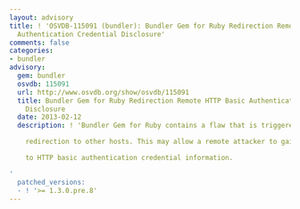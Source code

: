 ```yaml
---
layout: advisory
title: ! 'OSVDB-115091 (bundler): Bundler Gem for Ruby Redirection Remote HTTP Basic
  Authentication Credential Disclosure'
comments: false
categories:
- bundler
advisory:
  gem: bundler
  osvdb: 115091
  url: http://www.osvdb.org/show/osvdb/115091
  title: Bundler Gem for Ruby Redirection Remote HTTP Basic Authentication Credential
    Disclosure
  date: 2013-02-12
  description: ! 'Bundler Gem for Ruby contains a flaw that is triggered during the

    redirection to other hosts. This may allow a remote attacker to gain access

    to HTTP basic authentication credential information.

'
  patched_versions:
  - ! '>= 1.3.0.pre.8'
---
```

